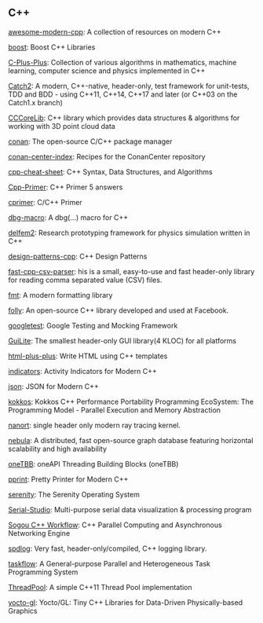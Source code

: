 ## C++
[awesome-modern-cpp](https://github.com/rigtorp/awesome-modern-cpp): A collection of resources on modern C++

[boost](https://github.com/boostorg/boost): Boost C++ Libraries

[C-Plus-Plus](https://github.com/TheAlgorithms/C-Plus-Plus): Collection of various algorithms in mathematics, machine learning, computer science and physics implemented in C++

[Catch2](https://github.com/catchorg/Catch2): A modern, C++-native, header-only, test framework for unit-tests, TDD and BDD - using C++11, C++14, C++17 and later (or C++03 on the Catch1.x branch)

[CCCoreLib](https://github.com/CloudCompare/CCCoreLib): C++ library which provides data structures & algorithms for working with 3D point cloud data

[conan](https://github.com/conan-io/conan): The open-source C/C++ package manager

[conan-center-index](https://github.com/conan-io/conan-center-index): Recipes for the ConanCenter repository

[cpp-cheat-sheet](https://github.com/gibsjose/cpp-cheat-sheet): C++ Syntax, Data Structures, and Algorithms

[Cpp-Primer](https://github.com/Mooophy/Cpp-Primer): C++ Primer 5 answers

[cprimer](https://github.com/andycai/cprimer): C/C++ Primer

[dbg-macro](https://github.com/sharkdp/dbg-macro): A dbg(…) macro for C++

[delfem2](https://github.com/nobuyuki83/delfem2): Research prototyping framework for physics simulation written in C++

[design-patterns-cpp](https://github.com/JakubVojvoda/design-patterns-cpp): C++ Design Patterns

[fast-cpp-csv-parser](https://github.com/ben-strasser/fast-cpp-csv-parser): his is a small, easy-to-use and fast header-only library for reading comma separated value (CSV) files.

[fmt](https://github.com/fmtlib/fmt): A modern formatting library

[folly](https://github.com/facebook/folly): An open-source C++ library developed and used at Facebook.

[googletest](https://github.com/google/googletest): Google Testing and Mocking Framework

[GuiLite](https://github.com/idea4good/GuiLite): The smallest header-only GUI library(4 KLOC) for all platforms

[html-plus-plus](https://github.com/csb6/html-plus-plus): Write HTML using C++ templates

[indicators](https://github.com/p-ranav/indicators): Activity Indicators for Modern C++

[json](https://github.com/nlohmann/json): JSON for Modern C++

[kokkos](https://github.com/kokkos/kokkos): Kokkos C++ Performance Portability Programming EcoSystem: The Programming Model - Parallel Execution and Memory Abstraction

[nanort](https://github.com/lighttransport/nanort): single header only modern ray tracing kernel.

[nebula](https://github.com/vesoft-inc/nebula): A distributed, fast open-source graph database featuring horizontal scalability and high availability

[oneTBB](https://github.com/oneapi-src/oneTBB): oneAPI Threading Building Blocks (oneTBB)

[pprint](https://github.com/p-ranav/pprint): Pretty Printer for Modern C++

[serenity](https://github.com/SerenityOS/serenity): The Serenity Operating System

[Serial-Studio](https://github.com/Serial-Studio/Serial-Studio): Multi-purpose serial data visualization & processing program

[Sogou C++ Workflow](https://github.com/sogou/workflow): C++ Parallel Computing and Asynchronous Networking Engine

[spdlog](https://github.com/gabime/spdlog): Very fast, header-only/compiled, C++ logging library.

[taskflow](https://github.com/taskflow/taskflow): A General-purpose Parallel and Heterogeneous Task Programming System

[ThreadPool](https://github.com/progschj/ThreadPool): A simple C++11 Thread Pool implementation

[yocto-gl](https://github.com/xelatihy/yocto-gl): Yocto/GL: Tiny C++ Libraries for Data-Driven Physically-based Graphics
